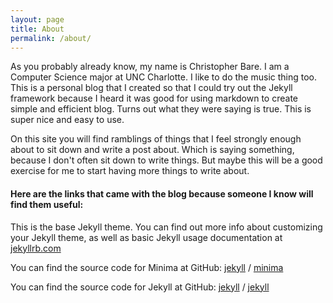 ```yaml
---
layout: page
title: About
permalink: /about/
---
```

As you probably already know, my name is Christopher Bare. I am a Computer Science major at UNC Charlotte. I like to do the music thing too. This is a personal blog that I created so that I could try out the Jekyll framework because I heard it was good for using markdown to create simple and efficient blog. Turns out what they were saying is true. This is super nice and easy to use.

On this site you will find ramblings of things that I feel strongly enough about to sit down and write a post about. Which is saying something, because I don't often sit down to write things. But maybe this will be a good exercise for me to start having more things to write about.

<h4>Here are the links that came with the blog because someone I know will find them useful:</h4>

This is the base Jekyll theme. You can find out more info about customizing your Jekyll theme, as well as basic Jekyll usage documentation at [jekyllrb.com](https://jekyllrb.com/)

You can find the source code for Minima at GitHub:
[jekyll][jekyll-organization] /
[minima](https://github.com/jekyll/minima)

You can find the source code for Jekyll at GitHub:
[jekyll][jekyll-organization] /
[jekyll](https://github.com/jekyll/jekyll)


[jekyll-organization]: https://github.com/jekyll
